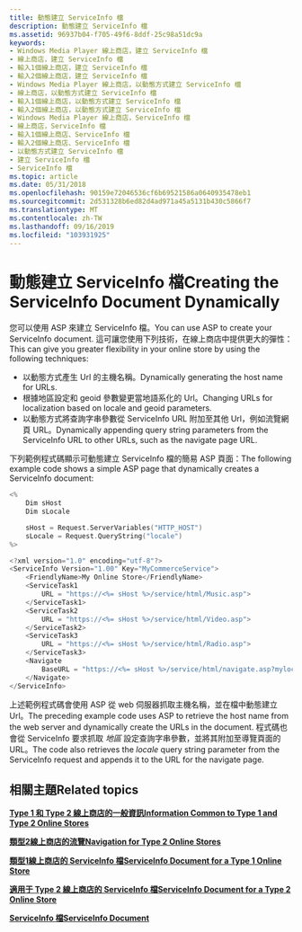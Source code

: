 ```yaml
---
title: 動態建立 ServiceInfo 檔
description: 動態建立 ServiceInfo 檔
ms.assetid: 96937b04-f705-49f6-8ddf-25c98a51dc9a
keywords:
- Windows Media Player 線上商店，建立 ServiceInfo 檔
- 線上商店，建立 ServiceInfo 檔
- 輸入1個線上商店，建立 ServiceInfo 檔
- 輸入2個線上商店，建立 ServiceInfo 檔
- Windows Media Player 線上商店，以動態方式建立 ServiceInfo 檔
- 線上商店，以動態方式建立 ServiceInfo 檔
- 輸入1個線上商店，以動態方式建立 ServiceInfo 檔
- 輸入2個線上商店，以動態方式建立 ServiceInfo 檔
- Windows Media Player 線上商店，ServiceInfo 檔
- 線上商店，ServiceInfo 檔
- 輸入1個線上商店、ServiceInfo 檔
- 輸入2個線上商店、ServiceInfo 檔
- 以動態方式建立 ServiceInfo 檔
- 建立 ServiceInfo 檔
- ServiceInfo 檔
ms.topic: article
ms.date: 05/31/2018
ms.openlocfilehash: 90159e72046536cf6b69521586a0640935478eb1
ms.sourcegitcommit: 2d531328b6ed82d4ad971a45a5131b430c5866f7
ms.translationtype: MT
ms.contentlocale: zh-TW
ms.lasthandoff: 09/16/2019
ms.locfileid: "103931925"
---
```

# <a name="creating-the-serviceinfo-document-dynamically"></a><span data-ttu-id="b4b53-118">動態建立 ServiceInfo 檔</span><span class="sxs-lookup"><span data-stu-id="b4b53-118">Creating the ServiceInfo Document Dynamically</span></span>

<span data-ttu-id="b4b53-119">您可以使用 ASP 來建立 ServiceInfo 檔。</span><span class="sxs-lookup"><span data-stu-id="b4b53-119">You can use ASP to create your ServiceInfo document.</span></span> <span data-ttu-id="b4b53-120">這可讓您使用下列技術，在線上商店中提供更大的彈性：</span><span class="sxs-lookup"><span data-stu-id="b4b53-120">This can give you greater flexibility in your online store by using the following techniques:</span></span>

-   <span data-ttu-id="b4b53-121">以動態方式產生 Url 的主機名稱。</span><span class="sxs-lookup"><span data-stu-id="b4b53-121">Dynamically generating the host name for URLs.</span></span>
-   <span data-ttu-id="b4b53-122">根據地區設定和 geoid 參數變更當地語系化的 Url。</span><span class="sxs-lookup"><span data-stu-id="b4b53-122">Changing URLs for localization based on locale and geoid parameters.</span></span>
-   <span data-ttu-id="b4b53-123">以動態方式將查詢字串參數從 ServiceInfo URL 附加至其他 Url，例如流覽網頁 URL。</span><span class="sxs-lookup"><span data-stu-id="b4b53-123">Dynamically appending query string parameters from the ServiceInfo URL to other URLs, such as the navigate page URL.</span></span>

<span data-ttu-id="b4b53-124">下列範例程式碼顯示可動態建立 ServiceInfo 檔的簡易 ASP 頁面：</span><span class="sxs-lookup"><span data-stu-id="b4b53-124">The following example code shows a simple ASP page that dynamically creates a ServiceInfo document:</span></span>


```C++
<%
    Dim sHost
    Dim sLocale

    sHost = Request.ServerVariables("HTTP_HOST")
    sLocale = Request.QueryString("locale")
%>

<?xml version="1.0" encoding="utf-8"?>
<ServiceInfo Version="1.00" Key="MyCommerceService">
    <FriendlyName>My Online Store</FriendlyName>
    <ServiceTask1
        URL = "https://<%= sHost %>/service/html/Music.asp">
    </ServiceTask1>
    <ServiceTask2
        URL = "https://<%= sHost %>/service/html/Video.asp">
    </ServiceTask2>
    <ServiceTask3
        URL = "https://<%= sHost %>/service/html/Radio.asp">
    </ServiceTask3>
    <Navigate
        BaseURL = "https://<%= sHost %>/service/html/navigate.asp?myloc<%= sLocale %>">
    </Navigate>
</ServiceInfo>
```



<span data-ttu-id="b4b53-125">上述範例程式碼會使用 ASP 從 web 伺服器抓取主機名稱，並在檔中動態建立 Url。</span><span class="sxs-lookup"><span data-stu-id="b4b53-125">The preceding example code uses ASP to retrieve the host name from the web server and dynamically create the URLs in the document.</span></span> <span data-ttu-id="b4b53-126">程式碼也會從 ServiceInfo 要求抓取 *地區* 設定查詢字串參數，並將其附加至導覽頁面的 URL。</span><span class="sxs-lookup"><span data-stu-id="b4b53-126">The code also retrieves the *locale* query string parameter from the ServiceInfo request and appends it to the URL for the navigate page.</span></span>

## <a name="related-topics"></a><span data-ttu-id="b4b53-127">相關主題</span><span class="sxs-lookup"><span data-stu-id="b4b53-127">Related topics</span></span>

<dl> <dt>

[<span data-ttu-id="b4b53-128">**Type 1 和 Type 2 線上商店的一般資訊**</span><span class="sxs-lookup"><span data-stu-id="b4b53-128">**Information Common to Type 1 and Type 2 Online Stores**</span></span>](information-common-to-type-1-and-type-2-online-stores.md)
</dt> <dt>

[<span data-ttu-id="b4b53-129">**類型2線上商店的流覽**</span><span class="sxs-lookup"><span data-stu-id="b4b53-129">**Navigation for Type 2 Online Stores**</span></span>](navigation-for-type-2-online-stores.md)
</dt> <dt>

[<span data-ttu-id="b4b53-130">**類型1線上商店的 ServiceInfo 檔**</span><span class="sxs-lookup"><span data-stu-id="b4b53-130">**ServiceInfo Document for a Type 1 Online Store**</span></span>](serviceinfo-document-for-a-type-1-online-store.md)
</dt> <dt>

[<span data-ttu-id="b4b53-131">**適用于 Type 2 線上商店的 ServiceInfo 檔**</span><span class="sxs-lookup"><span data-stu-id="b4b53-131">**ServiceInfo Document for a Type 2 Online Store**</span></span>](serviceinfo-document-for-a-type-2-online-store.md)
</dt> <dt>

[<span data-ttu-id="b4b53-132">**ServiceInfo 檔**</span><span class="sxs-lookup"><span data-stu-id="b4b53-132">**ServiceInfo Document**</span></span>](serviceinfo-document.md)
</dt> </dl>

 

 




